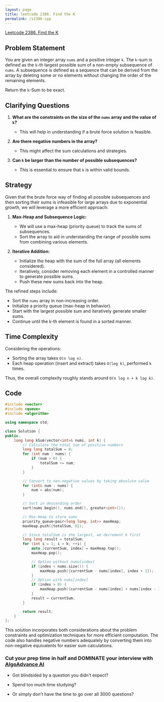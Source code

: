 ```yaml
---
layout: page
title: leetcode 2386. Find the K
permalink: /s2386-cpp
---
```

[Leetcode 2386. Find the K](https://algoadvance.github.io/algoadvance/l2386)
## Problem Statement

You are given an integer array `nums` and a positive integer `k`. The `k`-sum is defined as the `k`-th largest possible sum of a non-empty subsequence of `nums`. A subsequence is defined as a sequence that can be derived from the array by deleting some or no elements without changing the order of the remaining elements.

Return the `k`-Sum to be exact.

## Clarifying Questions

1. **What are the constraints on the size of the `nums` array and the value of `k`?**
   - This will help in understanding if a brute force solution is feasible.
   
2. **Are there negative numbers in the array?**
   - This might affect the sum calculations and strategies.

3. **Can `k` be larger than the number of possible subsequences?**
   - This is essential to ensure that `k` is within valid bounds.

## Strategy

Given that the brute force way of finding all possible subsequences and then sorting their sums is infeasible for large arrays due to exponential growth, we will leverage a more efficient approach:

1. **Max-Heap and Subsequence Logic:**
   - We will use a max-heap (priority queue) to track the sums of subsequences.
   - Sort the array to aid in understanding the range of possible sums from combining various elements.
   
2. **Iterative Addition:**
   - Initialize the heap with the sum of the full array (all elements considered).
   - Iteratively, consider removing each element in a controlled manner to generate possible sums.
   - Push these new sums back into the heap.

The refined steps include:
- Sort the `nums` array in non-increasing order.
- Initialize a priority queue (max-heap in behavior).
- Start with the largest possible sum and iteratively generate smaller sums.
- Continue until the k-th element is found in a sorted manner.

## Time Complexity

Considering the operations:
- Sorting the array takes `O(n log n)`.
- Each heap operation (insert and extract) takes `O(log k)`, performed `k` times.

Thus, the overall complexity roughly stands around `O(n log n + k log k)`.

## Code

```cpp
#include <vector>
#include <queue>
#include <algorithm>

using namespace std;

class Solution {
public:
    long long kSum(vector<int>& nums, int k) {
        // Calculate the total sum of positive numbers
        long long totalSum = 0;
        for (int num : nums) {
            if (num > 0) {
                totalSum += num;
            }
        }

        // Convert to non-negative values by taking absolute value
        for (int& num : nums) {
            num = abs(num);
        }

        // Sort in descending order
        sort(nums.begin(), nums.end(), greater<int>());

        // Max-Heap to store sums
        priority_queue<pair<long long, int>> maxHeap;
        maxHeap.push({totalSum, 0});

        // Since totalSum is the largest, we decrement k first
        long long result = totalSum;
        for (int i = 1; i < k; ++i) {
            auto [currentSum, index] = maxHeap.top();
            maxHeap.pop();

            // Option without nums[index]
            if (index < nums.size()) {
                maxHeap.push({currentSum - nums[index], index + 1});
            }
            // Option with nums[index]
            if (index > 0) {
                maxHeap.push({currentSum - nums[index] + nums[index - 1], index + 1});
            }
            result = currentSum;
        }

        return result;
    }
};
```

This solution incorporates both considerations about the problem constraints and optimization techniques for more efficient computation. The code also handles negative numbers adequately by converting them into non-negative equivalents for easier sum calculations.



### Cut your prep time in half and DOMINATE your interview with [AlgoAdvance AI](https://algoAdvance.com)

- Got blindsided by a question you didn't expect?

- Spend too much time studying?

- Or simply don't have the time to go over all 3000 questions?

